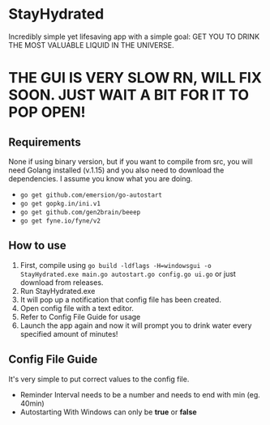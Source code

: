 # StayHydrated
Incredibly simple yet lifesaving app with a simple goal: GET YOU TO DRINK THE MOST VALUABLE LIQUID IN THE UNIVERSE.

# THE GUI IS VERY SLOW RN, WILL FIX SOON. JUST WAIT A BIT FOR IT TO POP OPEN!

## Requirements
None if using binary version, but if you want to compile from src, you will need Golang installed (v.1.15) and you also need to download the dependencies. I assume you know what you are doing.
- `go get github.com/emersion/go-autostart`
- `go get gopkg.in/ini.v1`
- `go get github.com/gen2brain/beeep`
- `go get fyne.io/fyne/v2`

## How to use
1. First, compile using
`go build -ldflags -H=windowsgui -o StayHydrated.exe main.go autostart.go config.go ui.go` or just download from releases.
2. Run StayHydrated.exe
3. It will pop up a notification that config file has been created.
4. Open config file with a text editor.
5. Refer to Config File Guide for usage
6. Launch the app again and now it will prompt you to drink water every specified amount of minutes!

## Config File Guide
It's very simple to put correct values to the config file. 
- Reminder Interval needs to be a number and needs to end with min (eg. 40min)
- Autostarting With Windows can only be **true** or **false**
